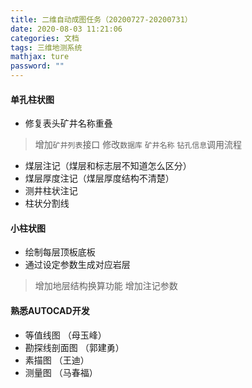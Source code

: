 ```yaml
---
title: 二维自动成图任务（20200727-20200731）
date: 2020-08-03 11:21:06
categories: 文档
tags: 三维地测系统
mathjax: ture
password: ""
---
```

#### 单孔柱状图

* 修复表头矿井名称重叠

> 增加`矿井列表`接口
> 修改`数据库` `矿井名称` `钻孔信息`调用流程

* 煤层注记（煤层和标志层不知道怎么区分）
* 煤层厚度注记（煤层厚度结构不清楚）
* 测井柱状注记
* 柱状分割线




#### 小柱状图

* 绘制每层顶板底板
* 通过设定参数生成对应岩层
> 增加地层结构换算功能
> 增加注记参数

#### 熟悉AUTOCAD开发
* 等值线图 （母玉峰）
* 勘探线剖面图 （郭建勇）
* 素描图 （王迪）
* 测量图 （马春福）
